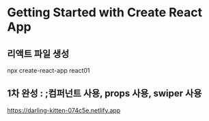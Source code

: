# Getting Started with Create React App

## 리액트 파일 생성

npx create-react-app react01

## 1차 완성 : ;컴퍼넌트 사용, props 사용, swiper 사용

https://darling-kitten-074c5e.netlify.app
